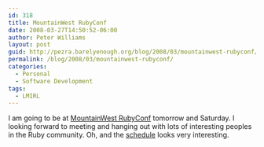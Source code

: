 ```yaml
---
id: 318
title: MountainWest RubyConf
date: 2008-03-27T14:50:52-06:00
author: Peter Williams
layout: post
guid: http://pezra.barelyenough.org/blog/2008/03/mountainwest-rubyconf/
permalink: /blog/2008/03/mountainwest-rubyconf/
categories:
  - Personal
  - Software Development
tags:
  - LMIRL
---
```

I am going to be at [MountainWest RubyConf](http://mtnwestrubyconf.org/) tomorrow and Saturday. I looking forward to meeting and hanging out with lots of interesting peoples in the Ruby community. Oh, and the [schedule](http://mtnwestrubyconf.org/2008/schedule) looks very interesting.